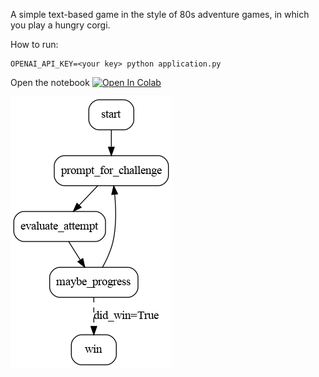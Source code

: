 A simple text-based game in the style of 80s adventure games, in which you play
a hungry corgi.

How to run:

```
OPENAI_API_KEY=<your key> python application.py
```

Open the notebook <a target="_blank" href="https://colab.research.google.com/github/dagworks-inc/burr/blob/main/examples/llm-adventure-game/notebook.ipynb">
  <img src="https://colab.research.google.com/assets/colab-badge.svg" alt="Open In Colab"/>
</a>

![State Machine](statemachine.png)
